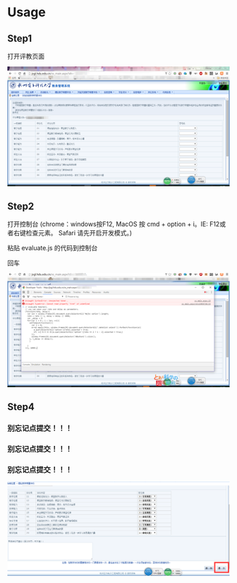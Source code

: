 # Usage
## Step1
打开评教页面

![evaluate page](assets/img/jxgl.png)
## Step2
打开控制台 (chrome：windows按F12, MacOS 按 cmd + option + i。IE: F12或者右键检查元素。 Safari 请先开启开发模式。)

粘贴 evaluate.js 的代码到控制台

回车

![script](assets/img/console.png)
## Step4
### 别忘记点提交！！！

### 别忘记点提交！！！

### 别忘记点提交！！！

![submit](assets/img/submit.png)
